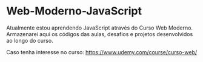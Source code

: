 # Web-Moderno-JavaScript
Atualmente estou aprendendo JavaScript através do Curso Web Moderno. 
Armazenarei aqui os códigos das aulas, desafios e projetos desenvolvidos ao longo do curso.

Caso tenha interesse no curso:
https://www.udemy.com/course/curso-web/
